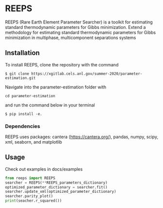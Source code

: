 # REEPS
REEPS (Rare Earth Element Parameter Searcher) is a toolkit for estimating standard thermodynamic parameters for Gibbs minimization.
Extend a methodology for estimating standard thermodynamic parameters for Gibbs minimization in multiphase, multicomponent separations systems


## Installation

To install REEPS, clone the repository with the command

```
$ git clone https://xgitlab.cels.anl.gov/summer-2020/parameter-estimation.git
```

Navigate into the parameter-estimation folder with 
```
cd parameter-estimation
```
and run the command below in your terminal
```
$ pip install -e.
```
### Dependencies
REEPS uses packages: cantera (https://cantera.org/), pandas, numpy, scipy, xml, seaborn, and matplotlib

## Usage
Check out examples in docs/examples
```python
from reeps import REEPS
searcher = REEPS(**REEPS_parameters_dictionary)
optimized_parameter_dictionary = searcher.fit()
searcher.update_xml(optimized_parameter_dictionary)
searcher.parity_plot()
print(seacher.r_squared())
```
